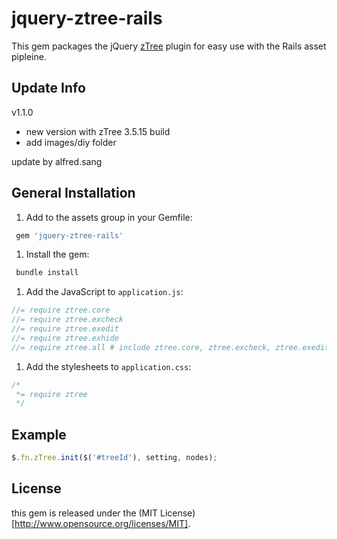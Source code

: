 # jquery-ztree-rails

This gem packages the jQuery [zTree](http://www.ztree.me/) plugin for easy use with the Rails asset pipleine.

## Update Info

v1.1.0

- new version with zTree 3.5.15 build
- add images/diy folder

update by alfred.sang

## General Installation

1. Add to the assets group in your Gemfile:

  ```ruby
   gem 'jquery-ztree-rails'
  ```

1. Install the gem:
  
  ```ruby
   bundle install
  ```

1. Add the JavaScript to `application.js`:

  ```javascript
  //= require ztree.core
  //= require ztree.excheck
  //= require ztree.exedit
  //= require ztree.exhide
  //= require ztree.all # include ztree.core, ztree.excheck, ztree.exedit
  ```

1. Add the stylesheets to `application.css`:

  ```css
  /*
   *= require ztree
   */
  ```

## Example

  ```javascript
  $.fn.zTree.init($('#treeId'), setting, nodes);
  ```

## License

this gem is released under the (MIT License)[http://www.opensource.org/licenses/MIT].
